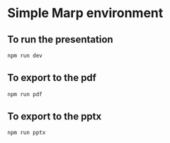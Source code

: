 # Simple Marp environment

## To run the presentation

```bash
npm run dev
```

## To export to the pdf

```bash
npm run pdf
```

## To export to the pptx

```bash
npm run pptx
```
